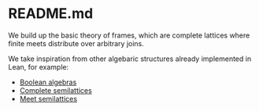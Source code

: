 # README.md

We build up the basic theory of frames, which are complete lattices where finite meets distribute over arbitrary joins.

We take inspiration from other algebaric structures already implemented in Lean, for example:
- [Boolean algebras](https://leanprover-community.github.io/mathlib4_docs/Mathlib/Order/BooleanAlgebra.html#instBooleanAlgebraBool)
- [Complete semilattices](https://leanprover-community.github.io/mathlib4_docs/Mathlib/Order/CompleteLattice.html#CompleteSemilatticeSup)
- [Meet semilattices](https://leanprover-community.github.io/mathlib4_docs/Mathlib/Order/Lattice.html#SemilatticeInf)
